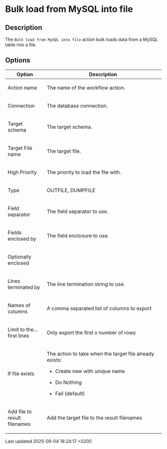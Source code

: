<div id="header">

# Bulk load from MySQL into file

</div>

<div id="content">

<div class="sect1">

## Description

<div class="sectionbody">

<div class="paragraph">

The `Bulk load from MySQL into file` action bulk loads data from a MySQL table into a file.

</div>

</div>

</div>

<div class="sect1">

## Options

<div class="sectionbody">

<table>
<colgroup>
<col style="width: 25%" />
<col style="width: 75%" />
</colgroup>
<thead>
<tr class="header">
<th>Option</th>
<th>Description</th>
</tr>
</thead>
<tbody>
<tr class="odd">
<td><p>Action name</p></td>
<td><p>The name of the workflow action.</p></td>
</tr>
<tr class="even">
<td><p>Connection</p></td>
<td><p>The database connection.</p></td>
</tr>
<tr class="odd">
<td><p>Target schema</p></td>
<td><p>The target schema.</p></td>
</tr>
<tr class="even">
<td><p>Target File name</p></td>
<td><p>The target file.</p></td>
</tr>
<tr class="odd">
<td><p>High Priority</p></td>
<td><p>The priority to load the file with.</p></td>
</tr>
<tr class="even">
<td><p>Type</p></td>
<td><p>OUTFILE, DUMPFILE</p></td>
</tr>
<tr class="odd">
<td><p>Field separator</p></td>
<td><p>The field separator to use.</p></td>
</tr>
<tr class="even">
<td><p>Fields enclosed by</p></td>
<td><p>The field enclosure to use.</p></td>
</tr>
<tr class="odd">
<td><p>Optionally enclosed</p></td>
<td></td>
</tr>
<tr class="even">
<td><p>Lines terminated by</p></td>
<td><p>The line termination string to use.</p></td>
</tr>
<tr class="odd">
<td><p>Names of columns</p></td>
<td><p>A comma separated list of columns to export</p></td>
</tr>
<tr class="even">
<td><p>Limit to the…​first lines</p></td>
<td><p>Only export the first x number of rows</p></td>
</tr>
<tr class="odd">
<td><p>If file exists</p></td>
<td><div class="content">
<div class="paragraph">
<p>The action to take when the target file already exists:</p>
</div>
<div class="ulist">
<ul>
<li><p>Create new with unique name</p></li>
<li><p>Do Nothing</p></li>
<li><p>Fail (default)</p></li>
</ul>
</div>
</div></td>
</tr>
<tr class="even">
<td><p>Add file to result filenames</p></td>
<td><p>Add the target file to the result filenames</p></td>
</tr>
</tbody>
</table>

</div>

</div>

</div>

<div id="footer">

<div id="footer-text">

Last updated 2025-09-04 18:24:17 +0200

</div>

</div>
